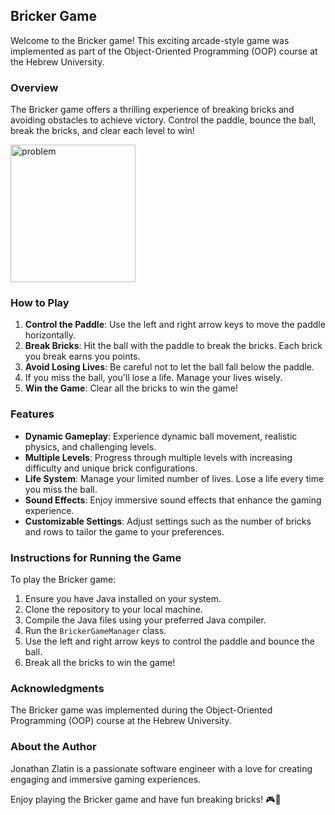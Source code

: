## Bricker Game

Welcome to the Bricker game! This exciting arcade-style game was implemented as part
of the Object-Oriented Programming (OOP) course at the Hebrew University.

### Overview

The Bricker game offers a thrilling experience of breaking bricks and avoiding obstacles 
to achieve victory. Control the paddle, bounce the ball, break the bricks, and clear each level to win!


<img src="Bricker/assets/gameheader.png" alt="problem" width="200" height="220">


### How to Play

1. **Control the Paddle**: Use the left and right arrow keys to move the paddle horizontally.
2. **Break Bricks**: Hit the ball with the paddle to break the bricks. Each brick you break earns you points.
3. **Avoid Losing Lives**: Be careful not to let the ball fall below the paddle.
4.  If you miss the ball, you'll lose a life. Manage your lives wisely.
5. **Win the Game**: Clear all the bricks to win the game!

### Features

- **Dynamic Gameplay**: Experience dynamic ball movement, realistic physics, and challenging levels.
- **Multiple Levels**: Progress through multiple levels with increasing difficulty and unique brick configurations.
- **Life System**: Manage your limited number of lives. Lose a life every time you miss the ball.
- **Sound Effects**: Enjoy immersive sound effects that enhance the gaming experience.
- **Customizable Settings**: Adjust settings such as the number of bricks and rows to tailor the game to your preferences.

### Instructions for Running the Game

To play the Bricker game:

1. Ensure you have Java installed on your system.
2. Clone the repository to your local machine.
3. Compile the Java files using your preferred Java compiler.
4. Run the `BrickerGameManager` class.
5. Use the left and right arrow keys to control the paddle and bounce the ball.
6. Break all the bricks to win the game!

### Acknowledgments

The Bricker game was implemented during the Object-Oriented
Programming (OOP) course at the Hebrew University.
### About the Author

Jonathan Zlatin is a passionate software engineer with a love for creating engaging and immersive gaming experiences.

Enjoy playing the Bricker game and have fun breaking bricks! 🎮🧱
